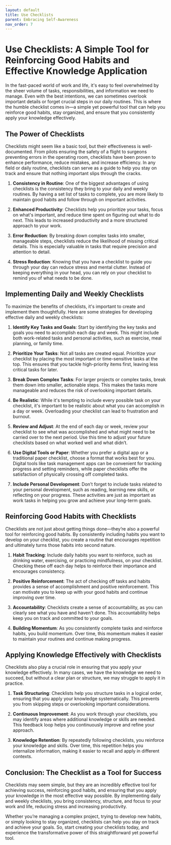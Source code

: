 ```yaml
---
layout: default
title: Use Checklists
parent: Embracing Self-Awareness
nav_order: 7
---
```

# Use Checklists: A Simple Tool for Reinforcing Good Habits and Effective Knowledge Application

In the fast-paced world of work and life, it's easy to feel overwhelmed by the sheer volume of tasks, responsibilities, and information we need to manage. Even with the best intentions, we can sometimes overlook important details or forget crucial steps in our daily routines. This is where the humble checklist comes in—a simple yet powerful tool that can help you reinforce good habits, stay organized, and ensure that you consistently apply your knowledge effectively.

## The Power of Checklists

Checklists might seem like a basic tool, but their effectiveness is well-documented. From pilots ensuring the safety of a flight to surgeons preventing errors in the operating room, checklists have been proven to enhance performance, reduce mistakes, and increase efficiency. In any field or daily routine, checklists can serve as a guide to help you stay on track and ensure that nothing important slips through the cracks.

1. **Consistency in Routine**: One of the biggest advantages of using checklists is the consistency they bring to your daily and weekly routines. By having a set list of tasks to complete, you are more likely to maintain good habits and follow through on important activities.

2. **Enhanced Productivity**: Checklists help you prioritize your tasks, focus on what's important, and reduce time spent on figuring out what to do next. This leads to increased productivity and a more structured approach to your work.

3. **Error Reduction**: By breaking down complex tasks into smaller, manageable steps, checklists reduce the likelihood of missing critical details. This is especially valuable in tasks that require precision and attention to detail.

4. **Stress Reduction**: Knowing that you have a checklist to guide you through your day can reduce stress and mental clutter. Instead of keeping everything in your head, you can rely on your checklist to remind you of what needs to be done.

## Implementing Daily and Weekly Checklists

To maximize the benefits of checklists, it's important to create and implement them thoughtfully. Here are some strategies for developing effective daily and weekly checklists:

1. **Identify Key Tasks and Goals**: Start by identifying the key tasks and goals you need to accomplish each day and week. This might include both work-related tasks and personal activities, such as exercise, meal planning, or family time.

2. **Prioritize Your Tasks**: Not all tasks are created equal. Prioritize your checklist by placing the most important or time-sensitive tasks at the top. This ensures that you tackle high-priority items first, leaving less critical tasks for later.

3. **Break Down Complex Tasks**: For larger projects or complex tasks, break them down into smaller, actionable steps. This makes the tasks more manageable and reduces the risk of overlooking important details.

4. **Be Realistic**: While it's tempting to include every possible task on your checklist, it's important to be realistic about what you can accomplish in a day or week. Overloading your checklist can lead to frustration and burnout.

5. **Review and Adjust**: At the end of each day or week, review your checklist to see what was accomplished and what might need to be carried over to the next period. Use this time to adjust your future checklists based on what worked well and what didn’t.

6. **Use Digital Tools or Paper**: Whether you prefer a digital app or a traditional paper checklist, choose a format that works best for you. Digital tools like task management apps can be convenient for tracking progress and setting reminders, while paper checklists offer the satisfaction of physically crossing off completed tasks.

7. **Include Personal Development**: Don’t forget to include tasks related to your personal development, such as reading, learning new skills, or reflecting on your progress. These activities are just as important as work tasks in helping you grow and achieve your long-term goals.

## Reinforcing Good Habits with Checklists

Checklists are not just about getting things done—they’re also a powerful tool for reinforcing good habits. By consistently including habits you want to develop on your checklist, you create a routine that encourages repetition and ultimately turns those habits into second nature.

1. **Habit Tracking**: Include daily habits you want to reinforce, such as drinking water, exercising, or practicing mindfulness, on your checklist. Checking these off each day helps to reinforce their importance and encourages consistency.

2. **Positive Reinforcement**: The act of checking off tasks and habits provides a sense of accomplishment and positive reinforcement. This can motivate you to keep up with your good habits and continue improving over time.

3. **Accountability**: Checklists create a sense of accountability, as you can clearly see what you have and haven’t done. This accountability helps keep you on track and committed to your goals.

4. **Building Momentum**: As you consistently complete tasks and reinforce habits, you build momentum. Over time, this momentum makes it easier to maintain your routines and continue making progress.

## Applying Knowledge Effectively with Checklists

Checklists also play a crucial role in ensuring that you apply your knowledge effectively. In many cases, we have the knowledge we need to succeed, but without a clear plan or structure, we may struggle to apply it in practice.

1. **Task Structuring**: Checklists help you structure tasks in a logical order, ensuring that you apply your knowledge systematically. This prevents you from skipping steps or overlooking important considerations.

2. **Continuous Improvement**: As you work through your checklists, you may identify areas where additional knowledge or skills are needed. This feedback loop helps you continuously improve and refine your approach.

3. **Knowledge Retention**: By repeatedly following checklists, you reinforce your knowledge and skills. Over time, this repetition helps you internalize information, making it easier to recall and apply in different contexts.

## Conclusion: The Checklist as a Tool for Success

Checklists may seem simple, but they are an incredibly effective tool for achieving success, reinforcing good habits, and ensuring that you apply your knowledge in the most effective way possible. By implementing daily and weekly checklists, you bring consistency, structure, and focus to your work and life, reducing stress and increasing productivity.

Whether you’re managing a complex project, trying to develop new habits, or simply looking to stay organized, checklists can help you stay on track and achieve your goals. So, start creating your checklists today, and experience the transformative power of this straightforward yet powerful tool.